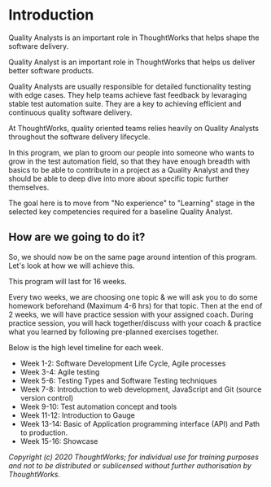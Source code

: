 # Introduction

Quality Analysts is an important role in ThoughtWorks that helps shape the software delivery.

Quality Analyst is an important role in ThoughtWorks that helps us deliver better software products. 

Quality Analysts are usually responsible for detailed functionality testing with edge cases. They help teams achieve fast feedback by levaraging stable test automation suite.
They are a key to achieving efficient and continuous quality software delivery.

At ThoughtWorks, quality oriented teams relies heavily on Quality Analysts throughout the software delivery lifecycle.

In this program, we plan to groom our people into someone who wants to grow in the test automation field, so that they have enough breadth with basics to be able to contribute in a project as a Quality Analyst and they should be able to deep dive into more about specific topic further themselves.

The goal here is to move from "No experience" to "Learning" stage in the selected key competencies required for a baseline Quality Analyst.

## How are we going to do it?

So, we should now be on the same page around intention of this program. Let's look at how we will achieve this.

This program will last for 16 weeks.

Every two weeks, we are choosing one topic & we will ask you to do some homework beforehand (Maximum 4-6 hrs) for that topic.
Then at the end of 2 weeks, we will have practice session with your assigned coach. During practice session, you will hack together/discuss with your coach & practice what you learned by following pre-planned exercises together.

Below is the high level timeline for each week.

* Week 1-2: Software Development Life Cycle, Agile processes
* Week 3-4: Agile testing
* Week 5-6: Testing Types and Software Testing techniques
* Week 7-8: Introduction to web development, JavaScript and Git \(source version control\)
* Week 9-10: Test automation concept and tools
* Week 11-12: Introduction to Gauge
* Week 13-14: Basic of Application programming interface \(API\) and Path to production. 
* Week 15-16: Showcase

_Copyright \(c\) 2020 ThoughtWorks; for individual use for training purposes and not to be distributed or sublicensed without further authorisation by ThoughtWorks._

